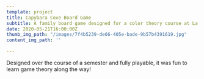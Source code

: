 ```yaml
---
template: project
title: Capybara Cove Board Game
subtitle: A family board game designed for a color theory course at La Salle University
date: 2020-05-21T16:00:00Z
thumb_img_path: "/images/7f4b5239-de66-405e-bade-9b57b4391619.jpg"
content_img_path: ''

---
```

Designed over the course of a semester and fully playable, it was fun to learn game theory along the way!